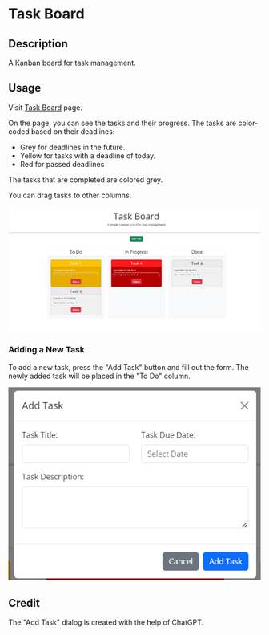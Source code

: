 # Task Board

## Description

A Kanban board for task management.

## Usage

Visit [Task Board](https://ehsanh2001.github.io/task-board/) page.

On the page, you can see the tasks and their progress. The tasks are color-coded based on their deadlines:

-   Grey for deadlines in the future.
-   Yellow for tasks with a deadline of today.
-   Red for passed deadlines

The tasks that are completed are colored grey.

You can drag tasks to other columns.

![page image](./assets/images/app-image1.png)

### Adding a New Task

To add a new task, press the "Add Task" button and fill out the form. The newly added task will be placed in the "To Do" column.

![new task dialog](./assets/images/app-image2.png)

## Credit

The "Add Task" dialog is created with the help of ChatGPT.
